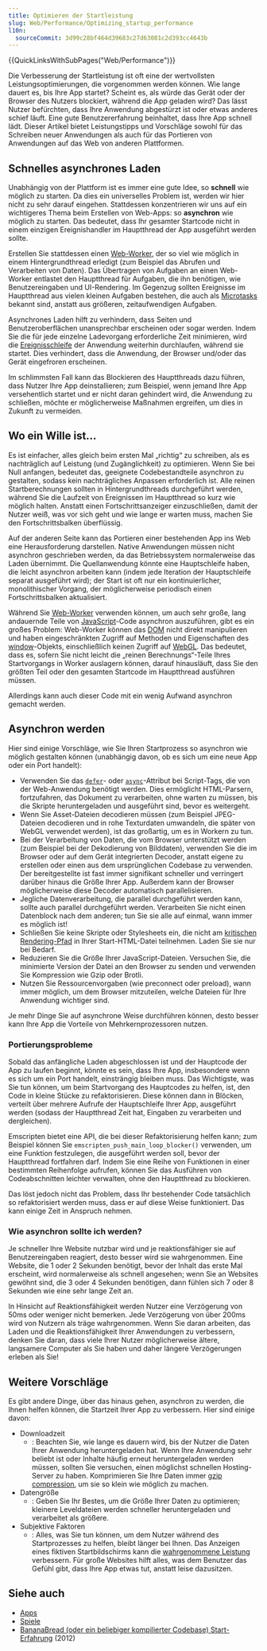 ```yaml
---
title: Optimieren der Startleistung
slug: Web/Performance/Optimizing_startup_performance
l10n:
  sourceCommit: 3d99c28bf464d39683c27d63081c2d393cc4643b
---
```


{{QuickLinksWithSubPages("Web/Performance")}}

Die Verbesserung der Startleistung ist oft eine der wertvollsten Leistungsoptimierungen, die vorgenommen werden können. Wie lange dauert es, bis Ihre App startet? Scheint es, als würde das Gerät oder der Browser des Nutzers blockiert, während die App geladen wird? Das lässt Nutzer befürchten, dass Ihre Anwendung abgestürzt ist oder etwas anderes schief läuft. Eine gute Benutzererfahrung beinhaltet, dass Ihre App schnell lädt. Dieser Artikel bietet Leistungstipps und Vorschläge sowohl für das Schreiben neuer Anwendungen als auch für das Portieren von Anwendungen auf das Web von anderen Plattformen.

## Schnelles asynchrones Laden

Unabhängig von der Plattform ist es immer eine gute Idee, so **schnell** wie möglich zu starten. Da dies ein universelles Problem ist, werden wir hier nicht zu sehr darauf eingehen. Stattdessen konzentrieren wir uns auf ein wichtigeres Thema beim Erstellen von Web-Apps: so **asynchron** wie möglich zu starten. Das bedeutet, dass Ihr gesamter Startcode nicht in einem einzigen Ereignishandler im Hauptthread der App ausgeführt werden sollte.

Erstellen Sie stattdessen einen [Web-Worker](/de/docs/Web/API/Web_Workers_API/Using_web_workers), der so viel wie möglich in einem Hintergrundthread erledigt (zum Beispiel das Abrufen und Verarbeiten von Daten). Das Übertragen von Aufgaben an einen Web-Worker entlastet den Hauptthread für Aufgaben, die ihn benötigen, wie Benutzereingaben und UI-Rendering. Im Gegenzug sollten Ereignisse im Hauptthread aus vielen kleinen Aufgaben bestehen, die auch als [Microtasks](/de/docs/Web/API/HTML_DOM_API/Microtask_guide/In_depth) bekannt sind, anstatt aus größeren, zeitaufwendigen Aufgaben.

Asynchrones Laden hilft zu verhindern, dass Seiten und Benutzeroberflächen unansprechbar erscheinen oder sogar werden. Indem Sie die für jede einzelne Ladevorgang erforderliche Zeit minimieren, wird die [Ereignisschleife](/de/docs/Web/API/HTML_DOM_API/Microtask_guide/In_depth#event_loops) der Anwendung weiterhin durchlaufen, während sie startet. Dies verhindert, dass die Anwendung, der Browser und/oder das Gerät eingefroren erscheinen.

Im schlimmsten Fall kann das Blockieren des Hauptthreads dazu führen, dass Nutzer Ihre App deinstallieren; zum Beispiel, wenn jemand Ihre App versehentlich startet und er nicht daran gehindert wird, die Anwendung zu schließen, möchte er möglicherweise Maßnahmen ergreifen, um dies in Zukunft zu vermeiden.

## Wo ein Wille ist...

Es ist einfacher, alles gleich beim ersten Mal „richtig“ zu schreiben, als es nachträglich auf Leistung (und Zugänglichkeit) zu optimieren. Wenn Sie bei Null anfangen, bedeutet das, geeignete Codebestandteile asynchron zu gestalten, sodass kein nachträgliches Anpassen erforderlich ist. Alle reinen Startberechnungen sollten in Hintergrundthreads durchgeführt werden, während Sie die Laufzeit von Ereignissen im Hauptthread so kurz wie möglich halten. Anstatt einen Fortschrittsanzeiger einzuschließen, damit der Nutzer weiß, was vor sich geht und wie lange er warten muss, machen Sie den Fortschrittsbalken überflüssig.

Auf der anderen Seite kann das Portieren einer bestehenden App ins Web eine Herausforderung darstellen. Native Anwendungen müssen nicht asynchron geschrieben werden, da das Betriebssystem normalerweise das Laden übernimmt. Die Quellanwendung könnte eine Hauptschleife haben, die leicht asynchron arbeiten kann (indem jede Iteration der Hauptschleife separat ausgeführt wird); der Start ist oft nur ein kontinuierlicher, monolithischer Vorgang, der möglicherweise periodisch einen Fortschrittsbalken aktualisiert.

Während Sie [Web-Worker](/de/docs/Web/API/Web_Workers_API/Using_web_workers) verwenden können, um auch sehr große, lang andauernde Teile von [JavaScript](/de/docs/Web/JavaScript)-Code asynchron auszuführen, gibt es ein großes Problem: Web-Worker können das [DOM](/de/docs/Web/API/Document_Object_Model) nicht direkt manipulieren und haben eingeschränkten Zugriff auf Methoden und Eigenschaften des [window](/de/docs/Web/API/Window)-Objekts, einschließlich keinen Zugriff auf [WebGL](/de/docs/Web/API/WebGL_API). Das bedeutet, dass es, sofern Sie nicht leicht die „reinen Berechnungs“-Teile Ihres Startvorgangs in Worker auslagern können, darauf hinausläuft, dass Sie den größten Teil oder den gesamten Startcode im Hauptthread ausführen müssen.

Allerdings kann auch dieser Code mit ein wenig Aufwand asynchron gemacht werden.

## Asynchron werden

Hier sind einige Vorschläge, wie Sie Ihren Startprozess so asynchron wie möglich gestalten können (unabhängig davon, ob es sich um eine neue App oder ein Port handelt):

- Verwenden Sie das [`defer`](/de/docs/Web/HTML/Element/script#defer)- oder [`async`](/de/docs/Web/HTML/Element/script#async)-Attribut bei Script-Tags, die von der Web-Anwendung benötigt werden. Dies ermöglicht HTML-Parsern, fortzufahren, das Dokument zu verarbeiten, ohne warten zu müssen, bis die Skripte heruntergeladen und ausgeführt sind, bevor es weitergeht.
- Wenn Sie Asset-Dateien decodieren müssen (zum Beispiel JPEG-Dateien decodieren und in rohe Texturdaten umwandeln, die später von WebGL verwendet werden), ist das großartig, um es in Workern zu tun.
- Bei der Verarbeitung von Daten, die vom Browser unterstützt werden (zum Beispiel bei der Dekodierung von Bilddaten), verwenden Sie die im Browser oder auf dem Gerät integrierten Decoder, anstatt eigene zu erstellen oder einen aus dem ursprünglichen Codebase zu verwenden. Der bereitgestellte ist fast immer signifikant schneller und verringert darüber hinaus die Größe Ihrer App. Außerdem kann der Browser möglicherweise diese Decoder automatisch parallelisieren.
- Jegliche Datenverarbeitung, die parallel durchgeführt werden kann, sollte auch parallel durchgeführt werden. Verarbeiten Sie nicht einen Datenblock nach dem anderen; tun Sie sie alle auf einmal, wann immer es möglich ist!
- Schließen Sie keine Skripte oder Stylesheets ein, die nicht am [kritischen Rendering-Pfad](/de/docs/Web/Performance/Critical_rendering_path) in Ihrer Start-HTML-Datei teilnehmen. Laden Sie sie nur bei Bedarf.
- Reduzieren Sie die Größe Ihrer JavaScript-Dateien. Versuchen Sie, die minimierte Version der Datei an den Browser zu senden und verwenden Sie Kompression wie Gzip oder Brotli.
- Nutzen Sie Ressourcenvorgaben (wie preconnect oder preload), wann immer möglich, um dem Browser mitzuteilen, welche Dateien für Ihre Anwendung wichtiger sind.

Je mehr Dinge Sie auf asynchrone Weise durchführen können, desto besser kann Ihre App die Vorteile von Mehrkernprozessoren nutzen.

### Portierungsprobleme

Sobald das anfängliche Laden abgeschlossen ist und der Hauptcode der App zu laufen beginnt, könnte es sein, dass Ihre App, insbesondere wenn es sich um ein Port handelt, einsträngig bleiben muss. Das Wichtigste, was Sie tun können, um beim Startvorgang des Hauptcodes zu helfen, ist, den Code in kleine Stücke zu refaktorisieren. Diese können dann in Blöcken, verteilt über mehrere Aufrufe der Hauptschleife Ihrer App, ausgeführt werden (sodass der Hauptthread Zeit hat, Eingaben zu verarbeiten und dergleichen).

Emscripten bietet eine API, die bei dieser Refaktorisierung helfen kann; zum Beispiel können Sie `emscripten_push_main_loop_blocker()` verwenden, um eine Funktion festzulegen, die ausgeführt werden soll, bevor der Hauptthread fortfahren darf. Indem Sie eine Reihe von Funktionen in einer bestimmten Reihenfolge aufrufen, können Sie das Ausführen von Codeabschnitten leichter verwalten, ohne den Hauptthread zu blockieren.

Das löst jedoch nicht das Problem, dass Ihr bestehender Code tatsächlich so refaktorisiert werden muss, dass er auf diese Weise funktioniert. Das kann einige Zeit in Anspruch nehmen.

### Wie asynchron sollte ich werden?

Je schneller Ihre Website nutzbar wird und je reaktionsfähiger sie auf Benutzereingaben reagiert, desto besser wird sie wahrgenommen. Eine Website, die 1 oder 2 Sekunden benötigt, bevor der Inhalt das erste Mal erscheint, wird normalerweise als schnell angesehen; wenn Sie an Websites gewöhnt sind, die 3 oder 4 Sekunden benötigen, dann fühlen sich 7 oder 8 Sekunden wie eine sehr lange Zeit an.

In Hinsicht auf Reaktionsfähigkeit werden Nutzer eine Verzögerung von 50ms oder weniger nicht bemerken. Jede Verzögerung von über 200ms wird von Nutzern als träge wahrgenommen. Wenn Sie daran arbeiten, das Laden und die Reaktionsfähigkeit Ihrer Anwendungen zu verbessern, denken Sie daran, dass viele Ihrer Nutzer möglicherweise ältere, langsamere Computer als Sie haben und daher längere Verzögerungen erleben als Sie!

## Weitere Vorschläge

Es gibt andere Dinge, über das hinaus gehen, asynchron zu werden, die Ihnen helfen können, die Startzeit Ihrer App zu verbessern. Hier sind einige davon:

- Downloadzeit
  - : Beachten Sie, wie lange es dauern wird, bis der Nutzer die Daten Ihrer Anwendung heruntergeladen hat. Wenn Ihre Anwendung sehr beliebt ist oder Inhalte häufig erneut heruntergeladen werden müssen, sollten Sie versuchen, einen möglichst schnellen Hosting-Server zu haben. Komprimieren Sie Ihre Daten immer [gzip compression](/de/docs/Glossary/gzip_compression), um sie so klein wie möglich zu machen.
- Datengröße
  - : Geben Sie Ihr Bestes, um die Größe Ihrer Daten zu optimieren; kleinere Leveldateien werden schneller heruntergeladen und verarbeitet als größere.
- Subjektive Faktoren
  - : Alles, was Sie tun können, um dem Nutzer während des Startprozesses zu helfen, bleibt länger bei Ihnen. Das Anzeigen eines fiktiven Startbildschirms kann die [wahrgenommene Leistung](/de/docs/Learn/Performance/Perceived_performance) verbessern. Für große Websites hilft alles, was dem Benutzer das Gefühl gibt, dass Ihre App etwas tut, anstatt leise dazusitzen.

## Siehe auch

- [Apps](/de/docs/Web/Progressive_web_apps)
- [Spiele](/de/docs/Games)
- [BananaBread (oder ein beliebiger kompilierter Codebase) Start-Erfahrung](https://mozakai.blogspot.com/2012/07/bananabread-or-any-compiled-codebase.html) (2012)
